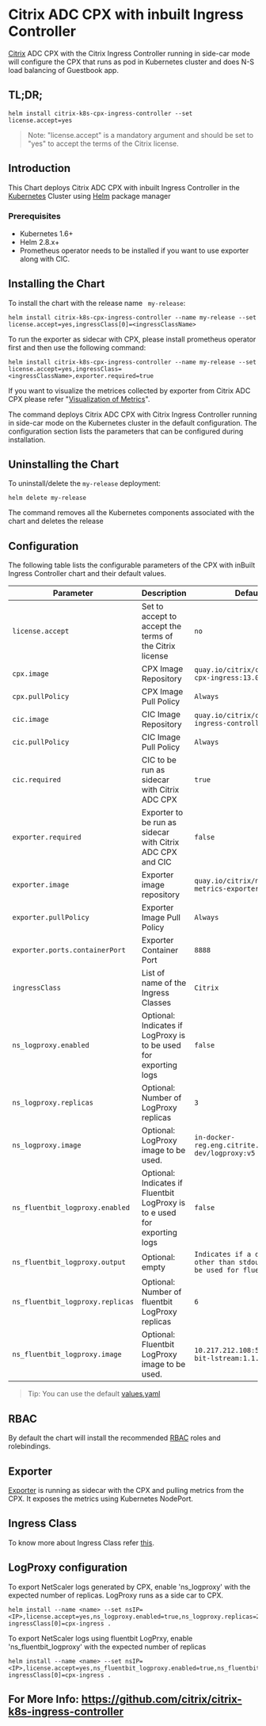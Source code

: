 # Citrix ADC CPX with inbuilt Ingress Controller  

[Citrix](https://www.citrix.com) ADC CPX with the Citrix Ingress Controller running in side-car mode will configure the CPX that runs as pod in Kubernetes cluster and does N-S load balancing of Guestbook app.


## TL;DR;
``` 
helm install citrix-k8s-cpx-ingress-controller --set license.accept=yes
```
> Note: "license.accept" is a mandatory argument and should be set to "yes" to accept the terms of the Citrix license.

## Introduction
This Chart deploys Citrix ADC CPX with inbuilt Ingress Controller in the [Kubernetes](https://kubernetes.io) Cluster using [Helm](https://helm.sh) package manager

### Prerequisites
* Kubernetes 1.6+
* Helm 2.8.x+
* Prometheus operator needs to be installed if you want to use exporter along with CIC.

## Installing the Chart

To install the chart with the release name ``` my-release```:

```helm install citrix-k8s-cpx-ingress-controller --name my-release --set license.accept=yes,ingressClass[0]=<ingressClassName>```

To run the exporter as sidecar with CPX, please install prometheus operator first and then use the following command:

```helm install citrix-k8s-cpx-ingress-controller --name my-release --set license.accept=yes,ingressClass=<ingressClassName>,exporter.required=true```

If you want to visualize the metrices collected by exporter from Citrix ADC CPX please refer "[Visualization of Metrics](https://github.com/citrix/citrix-k8s-ingress-controller/tree/master/metrics-visualizer#visualization-of-metrics)".

The command deploys Citrix ADC CPX with Citrix Ingress Controller running in side-car mode on the Kubernetes cluster in the default configuration. The configuration section lists the parameters that can be configured during installation.
 
## Uninstalling the Chart
To uninstall/delete the ```my-release``` deployment:
```
helm delete my-release
```
The command removes all the Kubernetes components associated with the chart and deletes the release

## Configuration
The following table lists the configurable parameters of the CPX with inBuilt Ingress Controller chart and their default values.

| Parameter | Description | Default |
| --------- | ----------- | ------- |
|```license.accept```|Set to accept to accept the terms of the Citrix license| ```no``` |
|```cpx.image```| CPX Image Repository| ```quay.io/citrix/citrix-k8s-cpx-ingress:13.0-36.28```|
|```cpx.pullPolicy```| CPX Image Pull Policy  | ```Always``` |
|```cic.image```| CIC Image Repository| ```quay.io/citrix/citrix-k8s-ingress-controller:1.1.3```|
|```cic.pullPolicy```| CIC Image Pull Policy  | ```Always``` |
|```cic.required```| CIC to be run as sidecar with Citrix ADC CPX| ```true```|
|```exporter.required```|Exporter to be run as sidecar with Citrix ADC CPX and CIC|```false```|
|```exporter.image```|Exporter image repository|```quay.io/citrix/netscaler-metrics-exporter:v1.0.4```|
|```exporter.pullPolicy```|Exporter Image Pull Policy|```Always```|
|```exporter.ports.containerPort```|Exporter Container Port|```8888```|
|```ingressClass```| List of name of the Ingress Classes  | ```Citrix``` |
|```ns_logproxy.enabled```| Optional: Indicates if LogProxy is to be used for exporting logs |```false```|
|```ns_logproxy.replicas```| Optional: Number of LogProxy replicas |```3```|
|```ns_logproxy.image```| Optional: LogProxy image to be used. |```in-docker-reg.eng.citrite.net/cpx-dev/logproxy:v5```|
|```ns_fluentbit_logproxy.enabled```| Optional: Indicates if Fluentbit LogProxy is to e used for exporting logs |```false```|
|```ns_fluentbit_logproxy.output```| Optional: empty |```Indicates if a destination other than stdout needs to be used for fluentbit```|
|```ns_fluentbit_logproxy.replicas```| Optional: Number of fluentbit LogProxy replicas |```6```|
|```ns_fluentbit_logproxy.image```| Optional: Fluentbit LogProxy image to be used. |```10.217.212.108:5000/fluent-bit-lstream:1.1.0.4```|

> Tip: You can use the default [values.yaml](https://github.com/citrix/citrix-k8s-ingress-controller/tree/master/charts/examples/citrix-k8s-cpx-ingress-controller/values.yaml)

## RBAC
By default the chart will install the recommended [RBAC](https://kubernetes.io/docs/admin/authorization/rbac/) roles and rolebindings.

## Exporter
[Exporter](https://github.com/citrix/netscaler-metrics-exporter) is running as sidecar with the CPX and pulling metrics from the CPX. It exposes the metrics using Kubernetes NodePort.

## Ingress Class
To know more about Ingress Class refer [this](https://github.com/citrix/citrix-k8s-ingress-controller/blob/master/docs/ingress-class.md).

## LogProxy configuration
To export NetScaler logs generated by CPX, enable 'ns_logproxy' with the expected number of replicas. LogProxy runs as a side car to CPX.
```
helm install --name <name> --set nsIP=<IP>,license.accept=yes,ns_logproxy.enabled=true,ns_logproxy.replicas=2, ingressClass[0]=cpx-ingress .
```
To export NetScaler logs using fluentbit LogPrxy, enable 'ns_fluentbit_logproxy' with the expected number of replicas
```
helm install --name <name> --set nsIP=<IP>,license.accept=yes,ns_fluentbit_logproxy.enabled=true,ns_fluentbit_logproxy.replicas=4, ingressClass[0]=cpx-ingress .
```

## For More Info: https://github.com/citrix/citrix-k8s-ingress-controller

